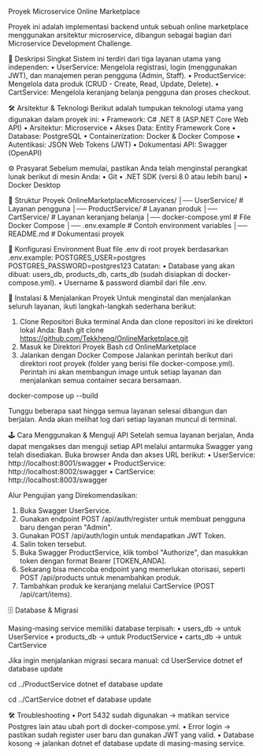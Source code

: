 Proyek Microservice Online Marketplace

Proyek ini adalah implementasi backend untuk sebuah online marketplace menggunakan arsitektur microservice, dibangun sebagai bagian dari Microservice Development Challenge.

📖 Deskripsi Singkat
Sistem ini terdiri dari tiga layanan utama yang independen:
•	UserService: Mengelola registrasi, login (menggunakan JWT), dan manajemen peran pengguna (Admin, Staff).
•	ProductService: Mengelola data produk (CRUD - Create, Read, Update, Delete).
•	CartService: Mengelola keranjang belanja pengguna dan proses checkout.

🛠️ Arsitektur & Teknologi
Berikut adalah tumpukan teknologi utama yang digunakan dalam proyek ini:
•	Framework: C# .NET 8 (ASP.NET Core Web API)
•	Arsitektur: Microservice
•	Akses Data: Entity Framework Core
•	Database: PostgreSQL
•	Containerization: Docker & Docker Compose
•	Autentikasi: JSON Web Tokens (JWT)
•	Dokumentasi API: Swagger (OpenAPI)

⚙️ Prasyarat
Sebelum memulai, pastikan Anda telah menginstal perangkat lunak berikut di mesin Anda:
•	Git
•	.NET SDK (versi 8.0 atau lebih baru)
•	Docker Desktop

📂 Struktur Proyek
OnlineMarketplaceMicroservices/
│── UserService/          # Layanan pengguna
│── ProductService/       # Layanan produk
│── CartService/          # Layanan keranjang belanja
│── docker-compose.yml    # File Docker Compose
│── .env.example          # Contoh environment variables
│── README.md             # Dokumentasi proyek

🔑 Konfigurasi Environment
Buat file .env di root proyek berdasarkan .env.example:
POSTGRES_USER=postgres
POSTGRES_PASSWORD=postgres123
Catatan:
•   Database yang akan dibuat: users_db, products_db, carts_db (sudah disiapkan di docker-compose.yml).
•   Username & password diambil dari file .env.

🚀 Instalasi & Menjalankan Proyek
Untuk menginstal dan menjalankan seluruh layanan, ikuti langkah-langkah sederhana berikut:
1. Clone Repositori Buka terminal Anda dan clone repositori ini ke direktori lokal Anda:
Bash
git clone https://github.com/Tekkheng/OnlineMarketplace.git
2. Masuk ke Direktori Proyek
Bash
cd OnlineMarketplace
3. Jalankan dengan Docker Compose Jalankan perintah berikut dari direktori root proyek (folder yang berisi file docker-compose.yml). Perintah ini akan membangun image untuk setiap layanan dan menjalankan semua container secara bersamaan.

docker-compose up --build

Tunggu beberapa saat hingga semua layanan selesai dibangun dan berjalan. Anda akan melihat log dari setiap layanan muncul di terminal.

🕹️ Cara Menggunakan & Menguji API
Setelah semua layanan berjalan, Anda dapat mengakses dan menguji setiap API melalui antarmuka Swagger yang telah disediakan.
Buka browser Anda dan akses URL berikut:
•	UserService: http://localhost:8001/swagger
•	ProductService: http://localhost:8002/swagger
•	CartService: http://localhost:8003/swagger

Alur Pengujian yang Direkomendasikan:
1.	Buka Swagger UserService.
2.	Gunakan endpoint POST /api/auth/register untuk membuat pengguna baru dengan peran "Admin".
3.	Gunakan POST /api/auth/login untuk mendapatkan JWT Token.
4.	Salin token tersebut.
5.	Buka Swagger ProductService, klik tombol "Authorize", dan masukkan token dengan format 
Bearer [TOKEN_ANDA].
6.	Sekarang bisa mencoba endpoint yang memerlukan otorisasi, seperti POST /api/products untuk menambahkan produk.
7.  Tambahkan produk ke keranjang melalui CartService (POST /api/cart/items).

🗄️ Database & Migrasi

Masing-masing service memiliki database terpisah:
•   users_db → untuk UserService
•   products_db → untuk ProductService
•   carts_db → untuk CartService

Jika ingin menjalankan migrasi secara manual:
cd UserService
dotnet ef database update

cd ../ProductService
dotnet ef database update

cd ../CartService
dotnet ef database update

🛠️ Troubleshooting
•   Port 5432 sudah digunakan → matikan service Postgres lain atau ubah port di docker-compose.yml.
•   Error login → pastikan sudah register user baru dan gunakan JWT yang valid.
•   Database kosong → jalankan dotnet ef database update di masing-masing service.

